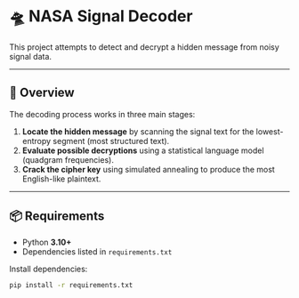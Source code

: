 # 🛸 NASA Signal Decoder

This project attempts to detect and decrypt a hidden message from noisy signal data.  

---

## 📖 Overview

The decoding process works in three main stages:

1. **Locate the hidden message** by scanning the signal text for the lowest-entropy segment (most structured text).
2. **Evaluate possible decryptions** using a statistical language model (quadgram frequencies).
3. **Crack the cipher key** using simulated annealing to produce the most English-like plaintext.

---

## 📦 Requirements

- Python **3.10+**
- Dependencies listed in `requirements.txt`

Install dependencies:

```bash
pip install -r requirements.txt

